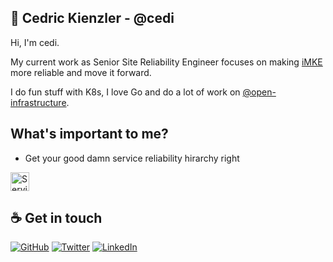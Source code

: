 ## :wave: Cedric Kienzler - @cedi

Hi, I'm cedi.

My current work as Senior Site Reliability Engineer focuses on making [iMKE](imke.cloud) more reliable and move it forward.

I do fun stuff with K8s, I love Go and do a lot of work on [@open-infrastructure](open-infrastructure.de).

## What's important to me?

* Get your good damn service reliability hirarchy right

<img src="https://lh3.googleusercontent.com/3gX2qgys2I-9HnEIvXUA10ed3AILvg5MclnKWBquEkJKP3g5_kD6WR7Ptwp3TwAGla1DuSmHv64MdTtACNLlArFVq7BwbTrTVhigsA=s0" alt="Service Reliability Hirarchy" width="30px"/>


## :coffee: Get in touch

<a href="https://github.com/cedi"><img src="https://img.shields.io/github/followers/cedi.svg?label=GitHub&style=social" alt="GitHub"></a>
<a href="https://twitter.com/c3di1"><img src="https://img.shields.io/twitter/follow/c3di1?label=Twitter&style=social" alt="Twitter"></a>
<a href="https://www.linkedin.com/in/cekienzl"><img src="https://img.shields.io/badge/LinkedIn--_.svg?style=social&logo=linkedin" alt="LinkedIn"></a>


